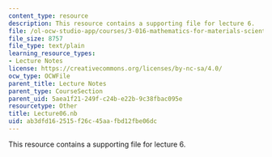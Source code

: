 ```yaml
---
content_type: resource
description: This resource contains a supporting file for lecture 6.
file: /ol-ocw-studio-app/courses/3-016-mathematics-for-materials-scientists-and-engineers-fall-2005/ab3dfd162515f26c45aafbd12fbe06dc_Lecture06.nb
file_size: 8757
file_type: text/plain
learning_resource_types:
- Lecture Notes
license: https://creativecommons.org/licenses/by-nc-sa/4.0/
ocw_type: OCWFile
parent_title: Lecture Notes
parent_type: CourseSection
parent_uid: 5aea1f21-249f-c24b-e22b-9c38fbac095e
resourcetype: Other
title: Lecture06.nb
uid: ab3dfd16-2515-f26c-45aa-fbd12fbe06dc
---
```

This resource contains a supporting file for lecture 6.